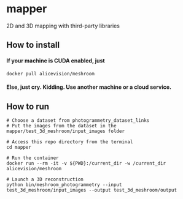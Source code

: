 # mapper
2D and 3D mapping with third-party libraries
## How to install
#### If your machine is CUDA enabled, just
```
docker pull alicevision/meshroom
```
#### Else, just cry. Kidding. Use another machine or a cloud service.

## How to run
```
# Choose a dataset from photogrammetry_dataset_links
# Put the images from the dataset in the mapper/test_3d_meshroom/input_images folder

# Access this repo directory from the terminal
cd mapper

# Run the container
docker run --rm -it -v ${PWD}:/current_dir -w /current_dir alicevision/meshroom

# Launch a 3D reconstruction
python bin/meshroom_photogrammetry --input test_3d_meshroom/input_images --output test_3d_meshroom/output
```
